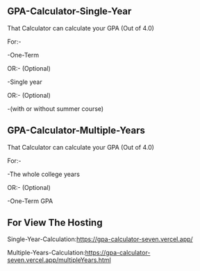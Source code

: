 ## GPA-Calculator-Single-Year

That Calculator can calculate your GPA (Out of 4.0)

For:-

-One-Term 

OR:- (Optional)

-Single year

OR:- (Optional)

-(with or without summer course)

## GPA-Calculator-Multiple-Years

That Calculator can calculate your GPA (Out of 4.0)

For:-

-The whole college years

OR:- (Optional)

-One-Term GPA

## For View The Hosting

Single-Year-Calculation:https://gpa-calculator-seven.vercel.app/

Multiple-Years-Calculation:https://gpa-calculator-seven.vercel.app/multipleYears.html
